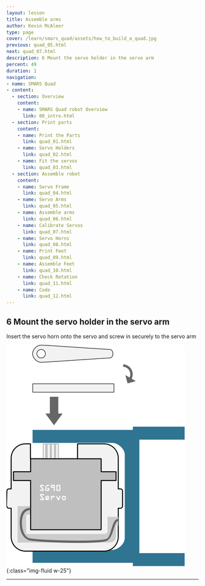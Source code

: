 ```yaml
---
layout: lesson
title: Assemble arms
author: Kevin McAleer
type: page
cover: /learn/smars_quad/assets/how_to_build_a_quad.jpg
previous: quad_05.html
next: quad_07.html
description: 6 Mount the servo holder in the servo arm
percent: 49
duration: 1
navigation:
- name: SMARS Quad
- content:
  - section: Overview
    content:
    - name: SMARS Quad robot Overview
      link: 00_intro.html
  - section: Print parts
    content:
    - name: Print the Parts
      link: quad_01.html
    - name: Servo Holders
      link: quad_02.html
    - name: Fit the servos
      link: quad_03.html
  - section: Assemble robot
    content:
    - name: Servo Frame
      link: quad_04.html
    - name: Servo Arms
      link: quad_05.html
    - name: Assemble arms
      link: quad_06.html
    - name: Calibrate Servos
      link: quad_07.html
    - name: Servo Horns
      link: quad_08.html
    - name: Print Feet
      link: quad_09.html
    - name: Assemble Feet
      link: quad_10.html
    - name: Check Rotation
      link: quad_11.html
    - name: Code
      link: quad_12.html
---
```



## 6 Mount the servo holder in the servo arm

Insert the servo horn onto the servo and screw in securely to the servo arm

![6 Mount the servo holder in the servo arm](assets/instruction06.png){:class="img-fluid w-25"}

---
